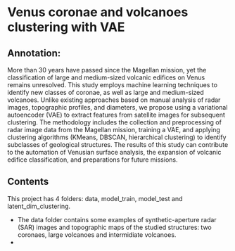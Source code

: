 # Venus coronae and volcanoes clustering with VAE
## Annotation:
More than 30 years have passed since the Magellan mission, yet the classification of large and medium-sized volcanic edifices on Venus remains unresolved. This study employs machine learning techniques to identify new classes of coronae, as well as large and medium-sized volcanoes. Unlike existing approaches based on manual analysis of radar images, topographic profiles, and diameters, we propose using a variational autoencoder (VAE) to extract features from satellite images for subsequent clustering. The methodology includes the collection and preprocessing of radar image data from the Magellan mission, training a VAE, and applying clustering algorithms (KMeans, DBSCAN, hierarchical clustering) to identify subclasses of geological structures. The results of this study can contribute to the automation of Venusian surface analysis, the expansion of volcanic edifice classification, and preparations for future missions.
## Contents
This project has 4 folders: data, model_train, model_test and latent_dim_clustering.
* The data folder contains some examples of synthetic-aperture radar (SAR) images and topographic maps of the studied structures: two coronaes, large volcanoes and intermidiate volcanoes.
* 

